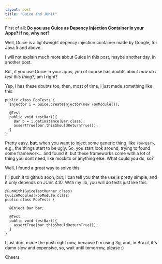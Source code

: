 ```yaml
---
layout: post
title: "Guice and JUnit"
---
```


First of all: **Do you use Guice as Depency Injection Container in your Apps? If no, why not?**

Well, Guice is a lightweight depency injection container made by Google, for Java 5 and above.

I will not explain much more about Guice in this post, maybe another day, in another post.

But, if you use Guice in your apps, you of course has doubts about *how do I test this thing?*, am I right?

Yep, I has these doubts too, then, most of time, I just made something like this:

    public class FooTests {
      Injector i = Guice.createInjector(new FooModule());

      @Test
      public void testBar(){
        Bar b = i.getInstance(Bar.class);
        assertTrue(bar.thisShouldReturnTrue());
      }
    }

Pretty easy, **but**, when you want to inject some generic thing, like `Foo<Bar>`, e.g., the things start to be ugly. So, you start look around, trying to found some framework... and found it, but these frameworks come with a lot of thing you dont need, like mockito or anything else. What could you do, so?

Well, I found a great way to solve this.

I'll push it to github soon, but, I can tell you that the use is pretty simple, and it only depends on JUnit 4.10. With my lib, you will do tests just like this:


    @RunWith(GuiceTestRunner.class)
    @GuiceModules(FooModule.class)
    public class FooTests {

      @Inject Bar bar;

      @Test
      public void testBar(){
        assertTrue(bar.thisShouldReturnTrue());
      }
    }


I just dont made the push right now, because I'm using 3g, and, in Brazil, it's damn slow and expensive, so, wait until tomorrow, please :)

Cheers.
